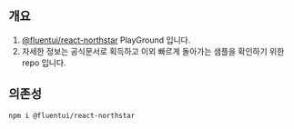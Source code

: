 ## 개요

1. [@fluentui/react-northstar](https://fluentsite.z22.web.core.windows.net) PlayGround 입니다.
1. 자세한 정보는 공식문서로 획득하고 이외 빠르게 돌아가는 샘플을 확인하기 위한 repo 입니다.

## 의존성

```shell
npm i @fluentui/react-northstar
```
